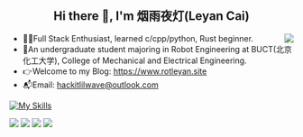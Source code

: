 <h2 align="center"> Hi there 👋, I'm 烟雨夜灯(Leyan Cai)</h2>


<img align="right" src="https://github-readme-stats.vercel.app/api?username=Hustle28214&show_icons=true&icon_color=11659A&hide_title=true&text_color=E9F1F6&bg_color=00000000&hide_border=true"/>

- 👩‍💻Full Stack Enthusiast, learned c/cpp/python, Rust beginner.
- 🧪An undergraduate student majoring in Robot Engineering at BUCT(北京化工大学), College of Mechanical and Electrical Engineering.
- 👉Welcome to my Blog: https://www.rotleyan.site
- 📬Email: hackitlilwave@outlook.com

[![My Skills](https://skillicons.dev/icons?i=c,cpp,py,js,react,linux,opencv,sklearn,qt,html,css,ros,figma,ts,prisma,rust,vscode)](https://skillicons.dev)

![](https://raw.githubusercontent.com/Hustle28214/github-stats/master/generated/overview.svg#gh-dark-mode-only)
![](https://raw.githubusercontent.com/Hustle28214/github-stats/master/generated/overview.svg#gh-light-mode-only)
![](https://raw.githubusercontent.com/Hustle28214/github-stats/master/generated/languages.svg#gh-dark-mode-only)
![](https://raw.githubusercontent.com/Hustle28214/github-stats/master/generated/languages.svg#gh-light-mode-only)

